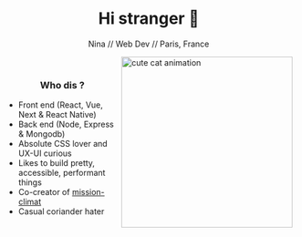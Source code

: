<h1 align="center">Hi stranger 🌱</h1>
<p align="center">Nina // Web Dev // Paris, France</p>

<img align="right" src="https://media1.tenor.com/images/551d452e9eb7377fd4d189bf905a61f3/tenor.gif?itemid=5588862" alt="cute cat animation" height="300" width="300"/>

<br/>
<h3 align="center">Who dis ?</h3>

- Front end (React, Vue, Next & React Native)
- Back end (Node, Express & Mongodb)
- Absolute CSS lover and UX-UI curious
- Likes to build pretty, accessible, performant things
- Co-creator of [mission-climat](https://mission-climat.io)
- Casual coriander hater
